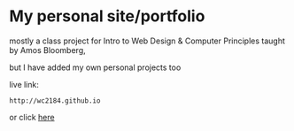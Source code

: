 # My personal site/portfolio 
mostly a class project for Intro to Web Design & Computer Principles taught by Amos Bloomberg,

but I have added my own personal projects too 

live link: 
```
http://wc2184.github.io
```
or click [here](http://wc2184.github.io)
